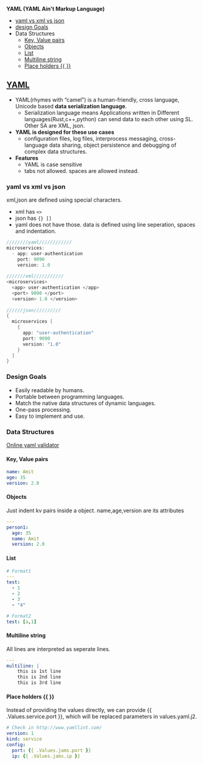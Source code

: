 **YAML (YAML Ain't Markup Language)**
- [yaml vs xml vs json](#vs)
- [design Goals](#d)
- Data Structures
  - [Key, Value pairs](#kv)
  - [Objects](#o)
  - [List](#l)
  - [Multiline string](#ml)
  - [Place holders {{ }}](#ph)

## [YAML](https://yaml.org/spec/)
- YAML(rhymes with “camel”) is a human-friendly, cross language, Unicode based **data serialization language**.
  - Serialization language means Applications written in Different languages(Rust,c++,python) can send data to each other using SL. Other SA are XML, json.
- **YAML is designed for these use cases**
  - configuration files, log files, interprocess messaging, cross-language data sharing, object persistence and debugging of complex data structures.
- **Features**
  - YAML is case sensitive
  - tabs not allowed. spaces are allowed instead.

<a name=vs></a>
### yaml vs xml vs json
xml,json are defined using special characters. 
  - xml has `<>`
  - json has `{} []`
  - yaml does not have those. data is defined using line seperation, spaces and indentation.
```c
////////yaml////////////
microservices:
  - app: user-authentication
    port: 9090
    version: 1.0
    
///////xml///////////
<microservices>
  <app> user-authentication </app>
  <port> 9090 </port>
  <version> 1.0 </version>
  
//////json//////////
{
  microservices [
    {
      app: "user-authentication"
      port: 9090
      version: "1.0"
    }
  ]
}
```

<a name=d></a>
### Design Goals
- Easily readable by humans.
- Portable between programming languages.
- Match the native data structures of dynamic languages.
- One-pass processing.
- Easy to implement and use.

<a name=ds></a>
### Data Structures
[Online yaml validator](http://www.yamllint.com/)
<a name=kv></a>
#### Key, Value pairs
```yml
name: Amit
age: 35
version: 2.0
```
<a name=o></a>
#### Objects
Just indent kv pairs inside a object. name,age,version are its attributes
```yml
--- 
person1: 
  age: 35
  name: Amit
  version: 2.0
```
<a name=l></a>
#### List
```yml
# Format1
---
test: 
  - 1
  - 2
  - 3
  - "4"

# Format2
test: [a,1]
```
<a name=ml></a>
#### Multiline string
All lines are interpreted as seperate lines.
```yml
--- 
multiline: |
    this is 1st line
    this is 2nd line
    this is 3rd line
```
<a name=ph></a>
#### Place holders {{ }}
Instead of providing the values directly, we can provide {{ .Values.service.port }}, which will be replaced parameters in values.yaml.j2.
```yml
# Check in http://www.yamllint.com/
version: 1
kind: service
config:
  port: {{ .Values.jams.port }}
  ip: {{ .Values.jams.ip }}
```
